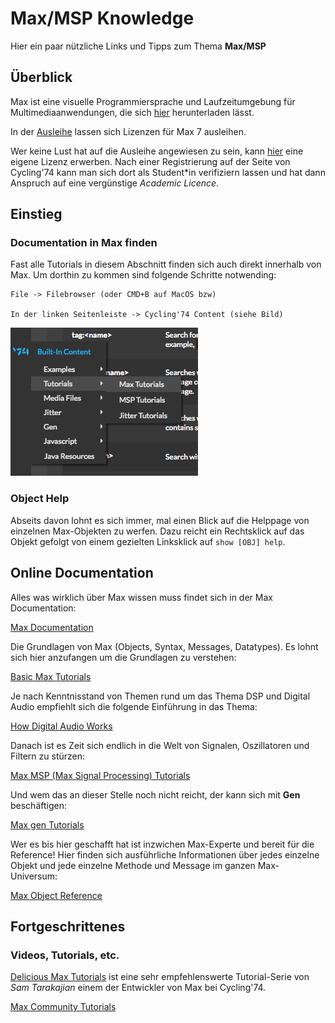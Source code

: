 # Max/MSP Knowledge

Hier ein paar nützliche Links und Tipps zum Thema **Max/MSP**

## Überblick

Max ist eine visuelle Programmiersprache und Laufzeitumgebung für Multimediaanwendungen, die sich
[hier](https://cycling74.com/downloads)
herunterladen lässt.

In der [Ausleihe](https://shoptechnikfbmd.iqrent.de/search/?keyword=MAX7) lassen sich Lizenzen für Max 7 ausleihen.

Wer keine Lust hat auf die Ausleihe angewiesen zu sein, kann [hier](https://cycling74.com/shop) eine eigene Lizenz erwerben. Nach einer Registrierung auf der Seite von Cycling'74 kann man sich dort als Student*in verifiziern lassen und hat dann Anspruch auf eine vergünstige *Academic Licence*.

## Einstieg

### Documentation in Max finden

Fast alle Tutorials in diesem Abschnitt finden sich auch direkt innerhalb von Max.
Um dorthin zu kommen sind folgende Schritte notwending:

```
File -> Filebrowser (oder CMD+B auf MacOS bzw)

In der linken Seitenleiste -> Cycling'74 Content (siehe Bild)

```

![](find_tutorials_filebrowser.png) <!--- { width=250px } -->

### Object Help

Abseits davon lohnt es sich immer, mal einen Blick auf die Helppage von einzelnen Max-Objekten zu werfen. Dazu reicht ein Rechtsklick auf das Objekt gefolgt von einem gezielten Linksklick auf `show [OBJ] help`.

## Online Documentation

Alles was wirklich über Max wissen muss findet sich in der Max Documentation:

[Max Documentation](https://docs.cycling74.com/max7/)

Die Grundlagen von Max (Objects, Syntax, Messages, Datatypes). Es lohnt sich hier anzufangen um die Grundlagen zu verstehen:

[Basic Max Tutorials](https://docs.cycling74.com/max7/tutorials/00_maxindex)

Je nach Kenntnisstand von Themen rund um das Thema DSP und Digital Audio empfiehlt sich die folgende Einführung in das Thema:

[How Digital Audio Works](https://docs.cycling74.com/max7/tutorials/02_mspdigitalaudio)

Danach ist es Zeit sich endlich in die Welt von Signalen, Oszillatoren und Filtern zu stürzen:

[Max MSP (Max Signal Processing) Tutorials](https://docs.cycling74.com/max7/tutorials/00_mspindex)

Und wem das an dieser Stelle noch nicht reicht, der kann sich mit **Gen** beschäftigen:

[Max gen Tutorials](https://docs.cycling74.com/max7/vignettes/gen_topic)

Wer es bis hier geschafft hat ist inzwichen Max-Experte und bereit für die Reference! Hier finden sich ausführliche Informationen über jedes einzelne Objekt und jede einzelne Methode und Message im ganzen Max-Universum:

[Max Object Reference](https://docs.cycling74.com/max7/vignettes/docrefpages)

## Fortgeschrittenes

### Videos, Tutorials, etc.
[Delicious Max Tutorials](https://www.youtube.com/playlist?list=PLD45EDA6F67827497) ist eine sehr empfehlenswerte Tutorial-Serie von *Sam Tarakajian* einem der Entwickler von Max bei Cycling'74.

[Max Community Tutorials](https://cycling74.com/tutorials/page/1)
